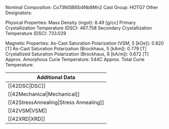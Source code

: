 Nominal Composition: Co73Ni5B8Si4Nb8Mn2
Cast Group: HOTG7
Other Designators: 
 
Physical Properties:
Mass Density (ingot): 8.49 [g/cc]
 Primary Crystallization Temperature (DSC): 467.758
Secondary Crystallization Temperature (DSC): 733.029

Magnetic Properties:
As-Cast Saturation Polarization (VSM, 5 [kOe]): 0.820 [T]
As-Cast Saturation Polarization (Brockhaus, 5 [kAm]): 0.779 [T]
Crystallized Saturation Polarization (Brockhaus, 8 [kA/m]): 0.672 [T]
Approx. Amorphous Curie Temperature: 544C
Approx. Total Curie Temperature: 
 
| Additional Data                         |
| --------------------------------------- |
| [[42DSC\|DSC]]                          |
| [[42Mechanical\|Mechanical]]            |
| [[42StressAnnealing\|Stress Annealing]] |
| [[42VSM\|VSM]]                          |
| [[42XRD\|XRD]]                          |
